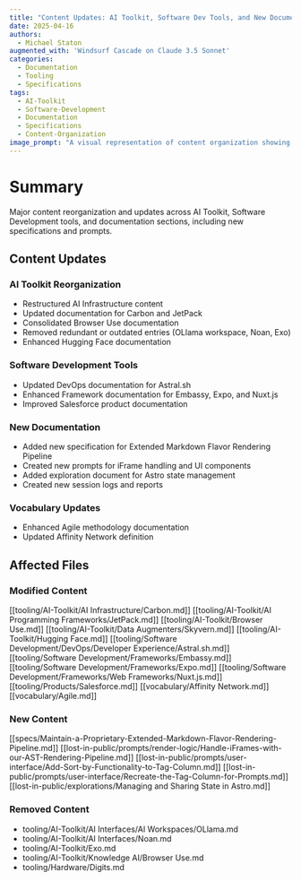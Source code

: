 ```yaml
---
title: "Content Updates: AI Toolkit, Software Dev Tools, and New Documentation"
date: 2025-04-16
authors: 
  - Michael Staton
augmented_with: 'Windsurf Cascade on Claude 3.5 Sonnet'
categories: 
  - Documentation
  - Tooling
  - Specifications
tags: 
  - AI-Toolkit
  - Software-Development
  - Documentation
  - Specifications
  - Content-Organization
image_prompt: "A visual representation of content organization showing interconnected documentation, AI tools, and development resources with clear hierarchical structure and relationship indicators."
---
```


# Summary
Major content reorganization and updates across AI Toolkit, Software Development tools, and documentation sections, including new specifications and prompts.

## Content Updates

### AI Toolkit Reorganization
- Restructured AI Infrastructure content
- Updated documentation for Carbon and JetPack
- Consolidated Browser Use documentation
- Removed redundant or outdated entries (OLlama workspace, Noan, Exo)
- Enhanced Hugging Face documentation

### Software Development Tools
- Updated DevOps documentation for Astral.sh
- Enhanced Framework documentation for Embassy, Expo, and Nuxt.js
- Improved Salesforce product documentation

### New Documentation
- Added new specification for Extended Markdown Flavor Rendering Pipeline
- Created new prompts for iFrame handling and UI components
- Added exploration document for Astro state management
- Created new session logs and reports

### Vocabulary Updates
- Enhanced Agile methodology documentation
- Updated Affinity Network definition

## Affected Files

### Modified Content
[[tooling/AI-Toolkit/AI Infrastructure/Carbon.md]]
[[tooling/AI-Toolkit/AI Programming Frameworks/JetPack.md]]
[[tooling/AI-Toolkit/Browser Use.md]]
[[tooling/AI-Toolkit/Data Augmenters/Skyvern.md]]
[[tooling/AI-Toolkit/Hugging Face.md]]
[[tooling/Software Development/DevOps/Developer Experience/Astral.sh.md]]
[[tooling/Software Development/Frameworks/Embassy.md]]
[[tooling/Software Development/Frameworks/Expo.md]]
[[tooling/Software Development/Frameworks/Web Frameworks/Nuxt.js.md]]
[[tooling/Products/Salesforce.md]]
[[vocabulary/Affinity Network.md]]
[[vocabulary/Agile.md]]

### New Content
[[specs/Maintain-a-Proprietary-Extended-Markdown-Flavor-Rendering-Pipeline.md]]
[[lost-in-public/prompts/render-logic/Handle-iFrames-with-our-AST-Rendering-Pipeline.md]]
[[lost-in-public/prompts/user-interface/Add-Sort-by-Functionality-to-Tag-Column.md]]
[[lost-in-public/prompts/user-interface/Recreate-the-Tag-Column-for-Prompts.md]]
[[lost-in-public/explorations/Managing and Sharing State in Astro.md]]

### Removed Content
- tooling/AI-Toolkit/AI Interfaces/AI Workspaces/OLlama.md
- tooling/AI-Toolkit/AI Interfaces/Noan.md
- tooling/AI-Toolkit/Exo.md
- tooling/AI-Toolkit/Knowledge AI/Browser Use.md
- tooling/Hardware/Digits.md
